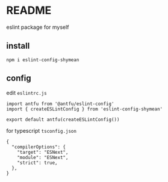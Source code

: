 README
=== 

eslint package for myself



## install
```
npm i eslint-config-shymean
```
## config

edit `eslintrc.js`
```
import antfu from '@antfu/eslint-config'
import { createESLintConfig } from 'eslint-config-shymean'

export default antfu(createESLintConfig())

```

for typescript `tsconfig.json`
```
{
  "compilerOptions": {
    "target": "ESNext",
    "module": "ESNext",
    "strict": true,
  },
}
```

